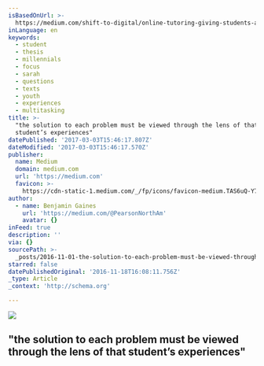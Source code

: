 ```yaml
---
isBasedOnUrl: >-
  https://medium.com/shift-to-digital/online-tutoring-giving-students-a-place-to-ask-dumb-questions-b1b7242f83f8#.whed3aylm
inLanguage: en
keywords:
  - student
  - thesis
  - millennials
  - focus
  - sarah
  - questions
  - texts
  - youth
  - experiences
  - multitasking
title: >-
  "the solution to each problem must be viewed through the lens of that
  student’s experiences" 
datePublished: '2017-03-03T15:46:17.807Z'
dateModified: '2017-03-03T15:46:17.570Z'
publisher:
  name: Medium
  domain: medium.com
  url: 'https://medium.com'
  favicon: >-
    https://cdn-static-1.medium.com/_/fp/icons/favicon-medium.TAS6uQ-Y7kcKgi0xjcYHXw.ico
author:
  - name: Benjamin Gaines
    url: 'https://medium.com/@PearsonNorthAm'
    avatar: {}
inFeed: true
description: ''
via: {}
sourcePath: >-
  _posts/2016-11-01-the-solution-to-each-problem-must-be-viewed-through-the-len.md
starred: false
datePublishedOriginal: '2016-11-18T16:08:11.756Z'
_type: Article
_context: 'http://schema.org'

---
```

<article style=""><img src="https://s3-us-west-2.amazonaws.com/the-grid-img/p/ec92e953cc46e1a50e2cbb18102293815f43d05f.png" /><h1>"the solution to each problem must be viewed through the lens of that student’s experiences" </h1></article>